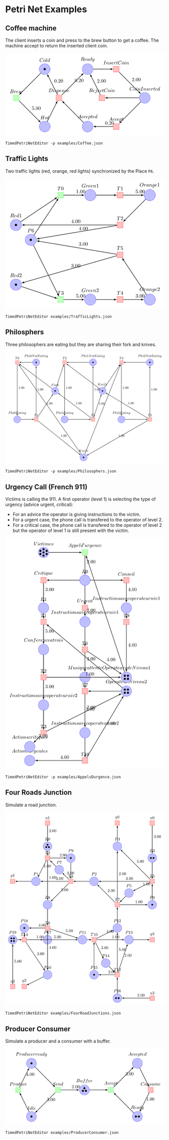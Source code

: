 # Petri Net Examples

## Coffee machine

The client inserts a coin and press to the brew button to get a coffee.
The machine accept to return the inserted client coin.

![Coffee](pics/Coffee.png)

```
TimedPetriNetEditor -p examples/Coffee.json
```

## Traffic Lights

Two traffic lights (red, orange, red lights) synchronized by the Place `P6`.

![TrafficLights](pics/TrafficLights.png)

```
TimedPetriNetEditor examples/TrafficLights.json
```

## Philosphers

Three philosophers are eating but they are sharing their fork and knives.

![Philosophers](pics/Philosophers.png)

```
TimedPetriNetEditor -p examples/Philosophers.json
```

## Urgency Call (French 911)

Victims is calling the 911. A first operator (level 1) is selecting the type of urgency (advice urgent, critical):
- For an advice the operator is giving instructions to the victim.
- For a urgent case, the phone call is transfered to the operator of level 2.
- For a critical case, the phone call is transfered to the operator of level 2 but the operator of level 1 is still present with the victim.

![AppelsDurgence](pics/AppelsDurgence.png)

```
TimedPetriNetEditor -p examples/AppelsDurgence.json
```

## Four Roads Junction

Simulate a road junction.

![FourRoadJunctions](pics/FourRoadJunctions.png)

```
TimedPetriNetEditor examples/FourRoadJunctions.json
```

## Producer Consumer

Simulate a producer and a consumer with a buffer.

![ProducerConsumer](pics/ProducerConsumer.png)

```
TimedPetriNetEditor examples/ProducerConsumer.json
```
